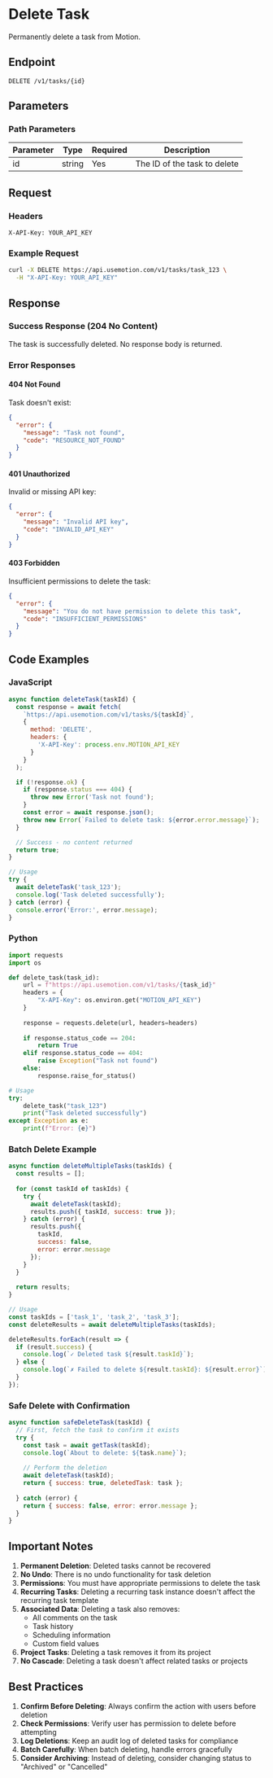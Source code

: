 # Delete Task

Permanently delete a task from Motion.

## Endpoint

```
DELETE /v1/tasks/{id}
```

## Parameters

### Path Parameters

| Parameter | Type | Required | Description |
|-----------|------|----------|-------------|
| id | string | Yes | The ID of the task to delete |

## Request

### Headers

```http
X-API-Key: YOUR_API_KEY
```

### Example Request

```bash
curl -X DELETE https://api.usemotion.com/v1/tasks/task_123 \
  -H "X-API-Key: YOUR_API_KEY"
```

## Response

### Success Response (204 No Content)

The task is successfully deleted. No response body is returned.

### Error Responses

#### 404 Not Found

Task doesn't exist:

```json
{
  "error": {
    "message": "Task not found",
    "code": "RESOURCE_NOT_FOUND"
  }
}
```

#### 401 Unauthorized

Invalid or missing API key:

```json
{
  "error": {
    "message": "Invalid API key",
    "code": "INVALID_API_KEY"
  }
}
```

#### 403 Forbidden

Insufficient permissions to delete the task:

```json
{
  "error": {
    "message": "You do not have permission to delete this task",
    "code": "INSUFFICIENT_PERMISSIONS"
  }
}
```

## Code Examples

### JavaScript

```javascript
async function deleteTask(taskId) {
  const response = await fetch(
    `https://api.usemotion.com/v1/tasks/${taskId}`,
    {
      method: 'DELETE',
      headers: {
        'X-API-Key': process.env.MOTION_API_KEY
      }
    }
  );

  if (!response.ok) {
    if (response.status === 404) {
      throw new Error('Task not found');
    }
    const error = await response.json();
    throw new Error(`Failed to delete task: ${error.error.message}`);
  }

  // Success - no content returned
  return true;
}

// Usage
try {
  await deleteTask('task_123');
  console.log('Task deleted successfully');
} catch (error) {
  console.error('Error:', error.message);
}
```

### Python

```python
import requests
import os

def delete_task(task_id):
    url = f"https://api.usemotion.com/v1/tasks/{task_id}"
    headers = {
        "X-API-Key": os.environ.get("MOTION_API_KEY")
    }
    
    response = requests.delete(url, headers=headers)
    
    if response.status_code == 204:
        return True
    elif response.status_code == 404:
        raise Exception("Task not found")
    else:
        response.raise_for_status()

# Usage
try:
    delete_task("task_123")
    print("Task deleted successfully")
except Exception as e:
    print(f"Error: {e}")
```

### Batch Delete Example

```javascript
async function deleteMultipleTasks(taskIds) {
  const results = [];
  
  for (const taskId of taskIds) {
    try {
      await deleteTask(taskId);
      results.push({ taskId, success: true });
    } catch (error) {
      results.push({ 
        taskId, 
        success: false, 
        error: error.message 
      });
    }
  }
  
  return results;
}

// Usage
const taskIds = ['task_1', 'task_2', 'task_3'];
const deleteResults = await deleteMultipleTasks(taskIds);

deleteResults.forEach(result => {
  if (result.success) {
    console.log(`✓ Deleted task ${result.taskId}`);
  } else {
    console.log(`✗ Failed to delete ${result.taskId}: ${result.error}`);
  }
});
```

### Safe Delete with Confirmation

```javascript
async function safeDeleteTask(taskId) {
  // First, fetch the task to confirm it exists
  try {
    const task = await getTask(taskId);
    console.log(`About to delete: ${task.name}`);
    
    // Perform the deletion
    await deleteTask(taskId);
    return { success: true, deletedTask: task };
    
  } catch (error) {
    return { success: false, error: error.message };
  }
}
```

## Important Notes

1. **Permanent Deletion**: Deleted tasks cannot be recovered
2. **No Undo**: There is no undo functionality for task deletion
3. **Permissions**: You must have appropriate permissions to delete the task
4. **Recurring Tasks**: Deleting a recurring task instance doesn't affect the recurring task template
5. **Associated Data**: Deleting a task also removes:
   - All comments on the task
   - Task history
   - Scheduling information
   - Custom field values
6. **Project Tasks**: Deleting a task removes it from its project
7. **No Cascade**: Deleting a task doesn't affect related tasks or projects

## Best Practices

1. **Confirm Before Deleting**: Always confirm the action with users before deletion
2. **Check Permissions**: Verify user has permission to delete before attempting
3. **Log Deletions**: Keep an audit log of deleted tasks for compliance
4. **Batch Carefully**: When batch deleting, handle errors gracefully
5. **Consider Archiving**: Instead of deleting, consider changing status to "Archived" or "Cancelled"